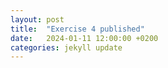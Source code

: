 ```yaml
---
layout: post
title:  "Exercise 4 published"
date:   2024-01-11 12:00:00 +0200
categories: jekyll update
---
```


